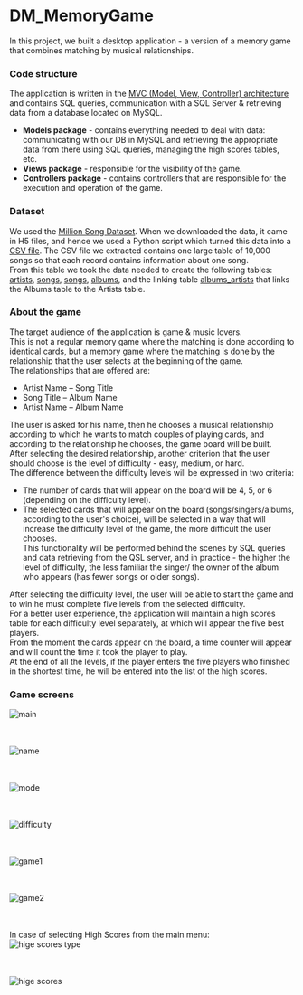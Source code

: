 # DM_MemoryGame

In this project, we built a desktop application - a version of a memory game that combines matching by musical relationships.<br />

### Code structure
The application is written in the [MVC (Model, View, Controller) architecture](https://en.wikipedia.org/wiki/Model%E2%80%93view%E2%80%93controller) and contains SQL queries,
communication with a SQL Server & retrieving data from a database located on MySQL.<br />
* **Models package** - contains everything needed to deal with data: communicating with our DB in MySQL and retrieving the appropriate data from there using SQL queries,
managing the high scores tables, etc.<br />
* **Views package** - responsible for the visibility of the game.<br />
* **Controllers package** - contains controllers that are responsible for the execution and operation of the game.<br />

### Dataset
We used the [Million Song Dataset](http://millionsongdataset.com/). When we downloaded the data, it came in H5 files, and hence we used a Python script which turned this data into a [CSV file](https://github.com/adiyanai/DM_MemoryGame/blob/master/SongCSV.csv). The CSV file we extracted contains one large table of 10,000 songs so that each record contains information about one song.<br />
From this table we took the data needed to create the following tables: <br />
[artists](https://github.com/adiyanai/DM_MemoryGame/blob/master/artists.csv), [songs](https://github.com/adiyanai/DM_MemoryGame/blob/master/songs.csv),
[songs](https://github.com/adiyanai/DM_MemoryGame/blob/master/songs.csv), [albums](https://github.com/adiyanai/DM_MemoryGame/blob/master/albums.csv), and the linking table [albums_artists](https://github.com/adiyanai/DM_MemoryGame/blob/master/albums_artists.csv) that links the Albums table to the Artists table.<br />

### About the game
The target audience of the application is game & music lovers.<br />
This is not a regular memory game where the matching is done according to identical cards, but a memory game where the matching is done by the relationship that the user
selects at the beginning of the game.<br />
The relationships that are offered are:
* Artist Name – Song Title
* Song Title – Album Name
* Artist Name – Album Name <br />

The user is asked for his name, then he chooses a musical relationship according to which he wants to match couples of playing cards,
and according to the relationship he chooses, the game board will be built.<br />
After selecting the desired relationship, another criterion that the user should choose is the level of difficulty - easy, medium, or hard.<br />
The difference between the difficulty levels will be expressed in two criteria:
* The number of cards that will appear on the board will be 4, 5, or 6 (depending on the difficulty level).
* The selected cards that will appear on the board (songs/singers/albums, according to the user's choice),
will be selected in a way that will increase the difficulty level of the game, the more difficult the user chooses.<br />
This functionality will be performed behind the scenes by SQL queries and data retrieving from the QSL server, and in practice - the higher the level of difficulty,
the less familiar the singer/ the owner of the album who appears (has fewer songs or older songs).<br />

After selecting the difficulty level, the user will be able to start the game and to win he must complete five levels from the selected difficulty.<br />
For a better user experience, the application will maintain a high scores table for each difficulty level separately, at which will appear the five best players.<br />
From the moment the cards appear on the board, a time counter will appear and will count the time it took the player to play.<br />
At the end of all the levels, if the player enters the five players who finished in the shortest time, he will be entered into the list of the high scores.<br />

### Game screens

![main](https://user-images.githubusercontent.com/45918740/98940538-c96dc800-24f3-11eb-98c0-d14bbecd6078.JPG)<br /><br /><br />

![name](https://user-images.githubusercontent.com/45918740/98940798-32edd680-24f4-11eb-9051-2cf14c0a4dce.JPG)<br /><br /><br />

![mode](https://user-images.githubusercontent.com/45918740/98940873-56b11c80-24f4-11eb-8cb7-9cf94181a70c.JPG)<br /><br /><br />

![difficulty](https://user-images.githubusercontent.com/45918740/98940924-71839100-24f4-11eb-997c-7a5cc50e01c8.JPG)<br /><br /><br />

![game1](https://user-images.githubusercontent.com/45918740/98940955-8102da00-24f4-11eb-8f0a-7d1ba14aad3f.JPG)<br /><br /><br />

![game2](https://user-images.githubusercontent.com/45918740/98941015-9aa42180-24f4-11eb-82ea-76232c625638.JPG)<br /><br /><br />

In case of selecting High Scores from the main menu: <br />
![hige scores type](https://user-images.githubusercontent.com/45918740/98940991-911ab980-24f4-11eb-981c-a8ad0126f490.JPG)<br /><br /><br />

![hige scores](https://user-images.githubusercontent.com/45918740/98941136-ca532980-24f4-11eb-9b75-9ed03dd93e1d.JPG)




